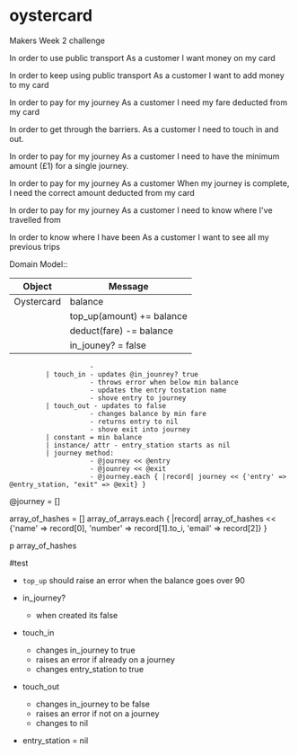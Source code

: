 # oystercard
Makers Week 2 challenge

In order to use public transport
As a customer
I want money on my card

In order to keep using public transport
As a customer
I want to add money to my card

In order to pay for my journey
As a customer
I need my fare deducted from my card

In order to get through the barriers.
As a customer
I need to touch in and out.

In order to pay for my journey
As a customer
I need to have the minimum amount (£1) for a single journey.

In order to pay for my journey
As a customer
When my journey is complete, I need the correct amount deducted from my card

In order to pay for my journey
As a customer
I need to know where I've travelled from


In order to know where I have been
As a customer
I want to see all my previous trips




Domain Model::

| Object     | Message |
| ---        | ---   |
| Oystercard | balance |
|            | top_up(amount) += balance
             | deduct(fare) -= balance 
             | in_jouney? = false 
                        - 
             | touch_in - updates @in_jounrey? true
                        - throws error when below min balance
                        - updates the entry tostation name  
                        - shove entry to journey            
             | touch_out - updates to false
                        - changes balance by min fare 
                        - returns entry to nil 
                        - shove exit into journey 
             | constant = min balance 
             | instance/ attr - entry_station starts as nil 
             | journey method:
                        - @journey << @entry
                        - @jounrey << @exit
                        - @journey.each { |record| journey << {'entry' => @entry_station, "exit" => @exit} }




@journey = []





array_of_hashes = []
array_of_arrays.each { |record| array_of_hashes << {'name' => record[0], 'number' => record[1].to_i, 'email' => record[2]} }

p array_of_hashes

#test

- `top_up` should raise an error when the balance goes over 90

- in_journey?
  - when created its false

- touch_in
  - changes in_journey to true
  - raises an error if already on a journey
  - changes entry_station  to true 

- touch_out
  - changes in_journey to be false
  - raises an error if not on a journey
  - changes to nil 

- entry_station = nil 



